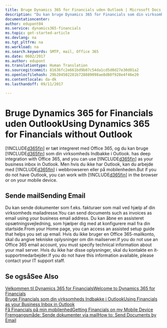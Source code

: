 ```yaml
---
title: Bruge Dynamics 365 for Financials uden Outlook | Microsoft Docs
description: "Du kan bruge Dynamics 365 for Financials som din virksomheds Indbakke i Outlook, fordi det er integreret med Office 365, men du kan også arbejde uden Outlook i en webbrowser eller på mobilenheden."
documentationcenter: 
author: edupont04
ms.service: dynamics365-financials
ms.topic: get-started-article
ms.devlang: na
ms.tgt_pltfrm: na
ms.workload: na
ms.search.keywords: SMTP, mail, Office 365
ms.date: 0602/2017
ms.author: edupont
ms.translationtype: Human Translation
ms.sourcegitcommit: 81636fc2e661bd9b07c54da1cd5d0d27e30d01a2
ms.openlocfilehash: 29b204502281b728889098ae8d88f928e4f46e20
ms.contentlocale: da-dk
ms.lasthandoff: 09/11/2017

---
```

# <a name="using-dynamics-365-for-financials-without-outlook"></a><span data-ttu-id="ba8fe-103">Bruge Dynamics 365 for Financials uden Outlook</span><span class="sxs-lookup"><span data-stu-id="ba8fe-103">Using Dynamics 365 for Financials without Outlook</span></span>
[!INCLUDE[d365fin](includes/d365fin_md.md)]<span data-ttu-id="ba8fe-104"> er tæt integreret med Office 365, og du kan bruge [!INCLUDE[d365fin](includes/d365fin_md.md)] som din virksomheds Indbakke i Outlook.</span><span class="sxs-lookup"><span data-stu-id="ba8fe-104"> has deep integration with Office 365, and you can use [!INCLUDE[d365fin](includes/d365fin_md.md)] as your business inbox in Outlook.</span></span> <span data-ttu-id="ba8fe-105">Men hvis du ikke har Outlook, kan du arbejde med [!INCLUDE[d365fin](includes/d365fin_md.md)] i webbrowseren eller på mobilenheden.</span><span class="sxs-lookup"><span data-stu-id="ba8fe-105">But if you do not have Outlook, you can work with [!INCLUDE[d365fin](includes/d365fin_md.md)] in the browser or on your mobile device.</span></span>  

## <a name="sending-email"></a><span data-ttu-id="ba8fe-106">Sende mail</span><span class="sxs-lookup"><span data-stu-id="ba8fe-106">Sending Email</span></span>
<span data-ttu-id="ba8fe-107">Du kan sende dokumenter som f.eks. fakturaer som mail ved hjælp af din virksomheds mailadresse.</span><span class="sxs-lookup"><span data-stu-id="ba8fe-107">You can send documents such as invoices as email using your business email address.</span></span> <span data-ttu-id="ba8fe-108">Du kan åbne en assisteret opsætningsvejledning, som hjælper dig med at konfigurere mail fra din startside.</span><span class="sxs-lookup"><span data-stu-id="ba8fe-108">From your Home page, you can access an assisted setup guide that helps you set up email.</span></span> <span data-ttu-id="ba8fe-109">Hvis du ikke bruger en Office 365-mailkonto, skal du angive tekniske oplysninger om din mailserver.</span><span class="sxs-lookup"><span data-stu-id="ba8fe-109">If you do not use an Office 365 email account, you must specify technical information about your mail server.</span></span> <span data-ttu-id="ba8fe-110">Hvis du ikke har disse oplysninger, skal du kontakte en it-supportmedarbejder.</span><span class="sxs-lookup"><span data-stu-id="ba8fe-110">If you do not have this information available, please contact your IT support staff.</span></span>  


## <a name="see-also"></a><span data-ttu-id="ba8fe-111">Se også</span><span class="sxs-lookup"><span data-stu-id="ba8fe-111">See Also</span></span>
[<span data-ttu-id="ba8fe-112">Velkommen til Dynamics 365 for Financials</span><span class="sxs-lookup"><span data-stu-id="ba8fe-112">Welcome to Dynamics 365 for Financials</span></span>](index.md)  
[<span data-ttu-id="ba8fe-113">Bruge Financials som din virksomheds Indbakke i Outlook</span><span class="sxs-lookup"><span data-stu-id="ba8fe-113">Using Financials as your Business Inbox in Outlook</span></span>](madeira-outlook.md)  
[<span data-ttu-id="ba8fe-114">Få Financials på min mobilenhed</span><span class="sxs-lookup"><span data-stu-id="ba8fe-114">Getting Financials on my Mobile Device</span></span>](install-mobile-app.md)  
[<span data-ttu-id="ba8fe-115">Fremgangsmåde: Sende dokumenter via mail</span><span class="sxs-lookup"><span data-stu-id="ba8fe-115">How to: Send Documents by Email</span></span>](ui-how-send-documents-email.md)

